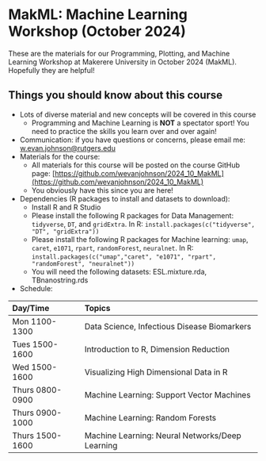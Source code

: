 # MakML: Machine Learning Workshop (October 2024)

These are the materials for our Programming, Plotting, and Machine Learning Workshop at Makerere University in October 2024 (MakML). Hopefully they are helpful!

## Things you should know about this course

* Lots of diverse material and new concepts will be covered in this course
    + Programming and Machine Learning is __NOT__ a spectator sport! You need to practice the skills you learn over and over again!
* Communication: if you have questions or concerns, please email me: <w.evan.johnson@rutgers.edu>
* Materials for the course:
    + All materials for this course will be posted on the course GitHub page: [https://github.com/wevanjohnson/2024_10_MakML](https://github.com/wevanjohnson/2024_10_MakML)
    + You obviously have this since you are here!
* Dependencies (R packages to install and datasets to download):
    + Install R and R Studio
    + Please install the following R packages for Data Management: `tidyverse`, `DT`, and `gridExtra`. In R: `install.packages(c("tidyverse", "DT", "gridExtra"))`
    + Please install the following R packages for Machine learning: `umap`, `caret`, `e1071`, `rpart`, `randomForest`, `neuralnet`. In R: `install.packages(c("umap","caret", "e1071", "rpart", "randomForest", "neuralnet"))`
    + You will need the following datasets: ESL.mixture.rda, TBnanostring.rds
* Schedule:

| Day/Time        | Topics                                          |
| :---------------| :---------------------------------------------- |
| Mon 1100-1300   | Data Science, Infectious Disease Biomarkers     |
| Tues 1500-1600  | Introduction to R, Dimension Reduction          |
| Wed 1500-1600   | Visualizing High Dimensional Data in R          |
| Thurs 0800-0900 | Machine Learning: Support Vector Machines       |
| Thurs 0900-1000 | Machine Learning: Random Forests       |
| Thurs 1500-1600 | Machine Learning: Neural Networks/Deep Learning |

